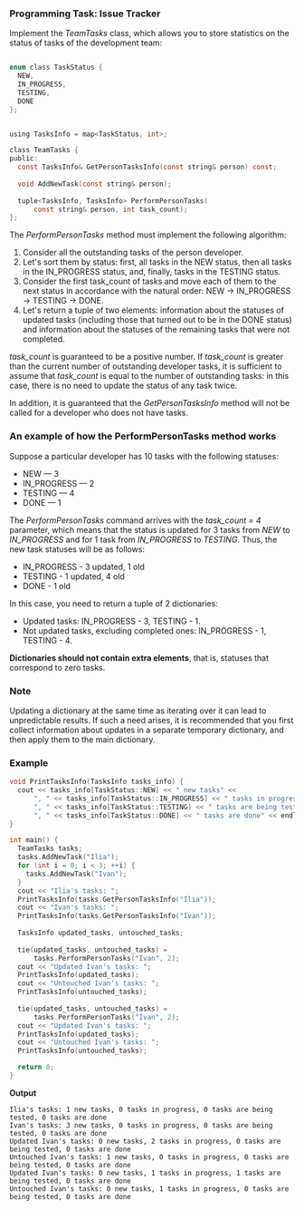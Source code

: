 ### Programming Task: Issue Tracker 


Implement the _TeamTasks_ class, which allows you to store statistics on the status of tasks of the development team:
```objectivec

enum class TaskStatus {
  NEW,          
  IN_PROGRESS,  
  TESTING,      
  DONE         
};


using TasksInfo = map<TaskStatus, int>;

class TeamTasks {
public:
  const TasksInfo& GetPersonTasksInfo(const string& person) const;
  
  void AddNewTask(const string& person);
  
  tuple<TasksInfo, TasksInfo> PerformPersonTasks(
      const string& person, int task_count);
};

```
The _PerformPersonTasks_ method must implement the following algorithm:

1. Consider all the outstanding tasks of the person developer.
2. Let's sort them by status: first, all tasks in the NEW status, then all tasks in the IN_PROGRESS status, and, finally, tasks in the TESTING status.
3. Consider the first task_count of tasks and move each of them to the next status in accordance with the natural order: NEW → IN_PROGRESS → TESTING → DONE.
4. Let's return a tuple of two elements: information about the statuses of updated tasks (including those that turned out to be in the DONE status) and information about the statuses of the remaining tasks that were not completed.

*task_count* is guaranteed to be a positive number. If *task_count* is greater than the current number of outstanding developer tasks, it is sufficient to assume that *task_count* is equal to the number of outstanding tasks: in this case, there is no need to update the status of any task twice.

In addition, it is guaranteed that the _GetPersonTasksInfo_ method will not be called for a developer who does not have tasks.

### An example of how the PerformPersonTasks method works 
Suppose a particular developer has 10 tasks with the following statuses:

- NEW — 3
- IN_PROGRESS — 2
- TESTING — 4
- DONE — 1

The _PerformPersonTasks_ command arrives with the *task_count = 4* parameter, which means that the status is updated for 3 tasks from *NEW* to *IN_PROGRESS* and for 1 task from *IN_PROGRESS* to *TESTING*. Thus, the new task statuses will be as follows:

- IN_PROGRESS - 3 updated, 1 old
- TESTING - 1 updated, 4 old
- DONE - 1 old

In this case, you need to return a tuple of 2 dictionaries:

- Updated tasks: IN_PROGRESS - 3, TESTING - 1.
- Not updated tasks, excluding completed ones: IN_PROGRESS - 1, TESTING - 4.

**Dictionaries should not contain extra elements**, that is, statuses that correspond to zero tasks.

### Note 
Updating a dictionary at the same time as iterating over it can lead to unpredictable results. If such a need arises, it is recommended that you first collect information about updates in a separate temporary dictionary, and then apply them to the main dictionary.

### Example 
```objectivec
void PrintTasksInfo(TasksInfo tasks_info) {
  cout << tasks_info[TaskStatus::NEW] << " new tasks" <<
      ", " << tasks_info[TaskStatus::IN_PROGRESS] << " tasks in progress" <<
      ", " << tasks_info[TaskStatus::TESTING] << " tasks are being tested" <<
      ", " << tasks_info[TaskStatus::DONE] << " tasks are done" << endl;
}

int main() {
  TeamTasks tasks;
  tasks.AddNewTask("Ilia");
  for (int i = 0; i < 3; ++i) {
    tasks.AddNewTask("Ivan");
  }
  cout << "Ilia's tasks: ";
  PrintTasksInfo(tasks.GetPersonTasksInfo("Ilia"));
  cout << "Ivan's tasks: ";
  PrintTasksInfo(tasks.GetPersonTasksInfo("Ivan"));
  
  TasksInfo updated_tasks, untouched_tasks;
  
  tie(updated_tasks, untouched_tasks) =
      tasks.PerformPersonTasks("Ivan", 2);
  cout << "Updated Ivan's tasks: ";
  PrintTasksInfo(updated_tasks);
  cout << "Untouched Ivan's tasks: ";
  PrintTasksInfo(untouched_tasks);
  
  tie(updated_tasks, untouched_tasks) =
      tasks.PerformPersonTasks("Ivan", 2);
  cout << "Updated Ivan's tasks: ";
  PrintTasksInfo(updated_tasks);
  cout << "Untouched Ivan's tasks: ";
  PrintTasksInfo(untouched_tasks);

  return 0;
}

```

**Output**
```commandline
Ilia's tasks: 1 new tasks, 0 tasks in progress, 0 tasks are being tested, 0 tasks are done
Ivan's tasks: 3 new tasks, 0 tasks in progress, 0 tasks are being tested, 0 tasks are done
Updated Ivan's tasks: 0 new tasks, 2 tasks in progress, 0 tasks are being tested, 0 tasks are done
Untouched Ivan's tasks: 1 new tasks, 0 tasks in progress, 0 tasks are being tested, 0 tasks are done
Updated Ivan's tasks: 0 new tasks, 1 tasks in progress, 1 tasks are being tested, 0 tasks are done
Untouched Ivan's tasks: 0 new tasks, 1 tasks in progress, 0 tasks are being tested, 0 tasks are done
```